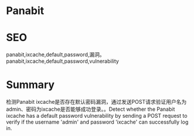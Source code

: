 # Panabit
# SEO
panabit,ixcache,default,password,漏洞。panabit,ixcache,default,password,vulnerability
# Summary
检测Panabit ixcache是否存在默认密码漏洞，通过发送POST请求验证用户名为admin、密码为ixcache是否能够成功登录。。Detect whether the Panabit ixcache has a default password vulnerability by sending a POST request to verify if the username 'admin' and password 'ixcache' can successfully log in.
